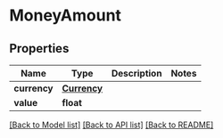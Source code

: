 # MoneyAmount

## Properties
Name | Type | Description | Notes
------------ | ------------- | ------------- | -------------
**currency** | [**Currency**](Currency.md) |  | 
**value** | **float** |  | 

[[Back to Model list]](../README.md#documentation-for-models) [[Back to API list]](../README.md#documentation-for-api-endpoints) [[Back to README]](../README.md)

